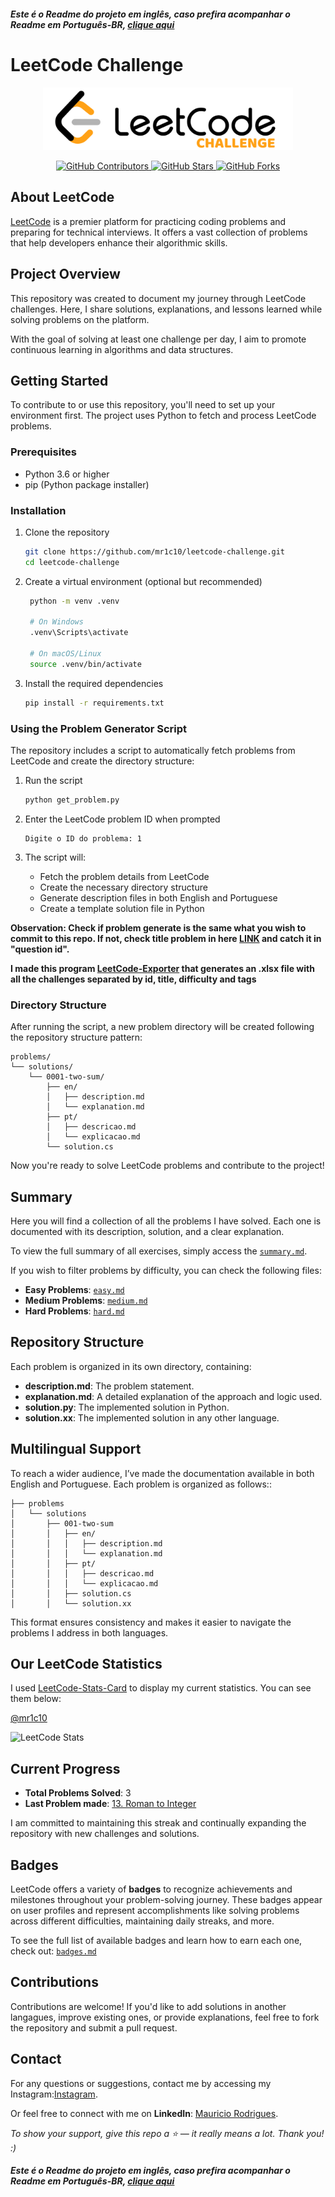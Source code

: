 ##### Este é o Readme do projeto _em inglês_, caso prefira acompanhar o Readme em Português-BR, [clique aqui](README-PT.md)

# LeetCode Challenge

<p align="center">
  <img src="Media/Image/leetcode-challenge.png" alt="LeetCode Logo" width="400">
</p>

<p align="center">
  <a href="https://github.com/mr1c10/leetcode-challenge/graphs/contributors">
    <img src="https://img.shields.io/github/contributors/mr1c10/leetcode-challenge?color=ffa116&logo=github&style=flat-square" alt="GitHub Contributors">
  </a>
  <a href="https://github.com/mr1c10/leetcode-challenge/stargazers">
    <img src="https://img.shields.io/github/stars/mr1c10/leetcode-challenge?color=ffa116&logo=github&style=flat-square" alt="GitHub Stars">
  </a>
  <a href="https://github.com/mr1c10/leetcode-challenge/forks">
    <img src="https://img.shields.io/github/forks/mr1c10/leetcode-challenge?color=ffa116&logo=github&style=flat-square" alt="GitHub Forks">
  </a>
</p>

## About LeetCode

[LeetCode](https://leetcode.com) is a premier platform for practicing coding problems and preparing for technical interviews. It offers a vast collection of problems that help developers enhance their algorithmic skills.

## Project Overview

This repository was created to document my journey through LeetCode challenges. Here, I share solutions, explanations, and lessons learned while solving problems on the platform.

With the goal of solving at least one challenge per day, I aim to promote continuous learning in algorithms and data structures.

## Getting Started

To contribute to or use this repository, you'll need to set up your environment first. The project uses Python to fetch and process LeetCode problems.

### Prerequisites

- Python 3.6 or higher
- pip (Python package installer)

### Installation

1. Clone the repository

   ```bash
   git clone https://github.com/mr1c10/leetcode-challenge.git
   cd leetcode-challenge
   ```

2. Create a virtual environment (optional but recommended)

   ```bash
    python -m venv .venv

    # On Windows
    .venv\Scripts\activate

    # On macOS/Linux
    source .venv/bin/activate
   ```

3. Install the required dependencies

   ```bash
   pip install -r requirements.txt
   ```

### Using the Problem Generator Script

The repository includes a script to automatically fetch problems from LeetCode and create the directory structure:

1. Run the script

   ```bash
   python get_problem.py
   ```

2. Enter the LeetCode problem ID when prompted

   ```
   Digite o ID do problema: 1
   ```

3. The script will:
   - Fetch the problem details from LeetCode
   - Create the necessary directory structure
   - Generate description files in both English and Portuguese
   - Create a template solution file in Python


**Observation: Check if problem generate is the same what you wish to commit to this repo.
If not, check title problem in here <a href="https://leetcode.com/api/problems/all/">LINK</a> and catch it in "question id".**

**I made this program [LeetCode-Exporter](https://github.com/MR1C10/LeetCode-Exporter) that generates an .xlsx file with all the challenges separated by id, title, difficulty and tags**

### Directory Structure

After running the script, a new problem directory will be created following the repository structure pattern:

```
problems/
└── solutions/
    └── 0001-two-sum/
        ├── en/
        │   ├── description.md
        │   └── explanation.md
        ├── pt/
        │   ├── descricao.md
        │   └── explicacao.md
        └── solution.cs
```

Now you're ready to solve LeetCode problems and contribute to the project!

## Summary

Here you will find a collection of all the problems I have solved. Each one is documented with its description, solution, and a clear explanation.

To view the full summary of all exercises, simply access the [`summary.md`](problems/summary.md).

If you wish to filter problems by difficulty, you can check the following files:

- **Easy Problems**: [`easy.md`](problems/easy.md)
- **Medium Problems**: [`medium.md`](problems/medium.md)
- **Hard Problems**: [`hard.md`](problems/hard.md)

## Repository Structure

Each problem is organized in its own directory, containing:

- **description.md**: The problem statement.
- **explanation.md**: A detailed explanation of the approach and logic used.
- **solution.py**: The implemented solution in Python.
- **solution.xx**: The implemented solution in any other language.

## Multilingual Support

To reach a wider audience, I’ve made the documentation available in both English and Portuguese. Each problem is organized as follows::

```
├── problems
│   └── solutions
│       ├── 001-two-sum
│       │   ├── en/
│       │   │   ├── description.md
│       │   │   └── explanation.md
│       │   ├── pt/
│       │   │   ├── descricao.md
│       │   │   └── explicacao.md
│       │   ├── solution.cs
│       │   └── solution.xx
```

This format ensures consistency and makes it easier to navigate the problems I address in both languages.

## Our LeetCode Statistics

I used [LeetCode-Stats-Card](https://github.com/JacobLinCool/LeetCode-Stats-Card) to display my current statistics. You can see them below:

[@mr1c10](https://github.com/mr1c10)

![LeetCode Stats](https://leetcard.jacoblin.cool/mr1c10?theme=dark&font=Baloo%202)

## Current Progress



- **Total Problems Solved**: 3
- **Last Problem made**: [13. Roman to Integer](problems/solutions/0013-roman-to-integer/solution.cs)


I am committed to maintaining this streak and continually expanding the repository with new challenges and solutions.

## Badges

LeetCode offers a variety of **badges** to recognize achievements and milestones throughout your problem-solving journey. These badges appear on user profiles and represent accomplishments like solving problems across different difficulties, maintaining daily streaks, and more.

To see the full list of available badges and learn how to earn each one, check out: [`badges.md`](badges/badges.md)

## Contributions

Contributions are welcome! If you'd like to add solutions in another langagues, improve existing ones, or provide explanations, feel free to fork the repository and submit a pull request.

<!-- ## Contributors -->

## Contact

For any questions or suggestions, contact me by accessing my Instagram:[Instagram](https://instagram.com/_mau_rodrigues).

Or feel free to connect with me on **LinkedIn**: [Mauricio Rodrigues](https://www.linkedin.com/in/mr1c10).

_To show your support, give this repo a ⭐ — it really means a lot. Thank you! :)_

##### Este é o Readme do projeto _em inglês_, caso prefira acompanhar o Readme em Português-BR, [clique aqui](README-PT.md)
